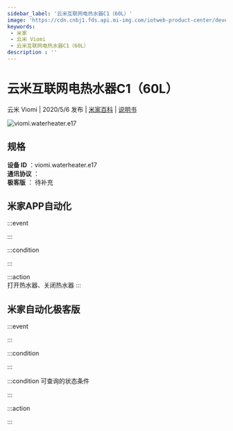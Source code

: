 ```yaml
---
sidebar_label: '云米互联网电热水器C1（60L）'
image: 'https://cdn.cnbj1.fds.api.mi-img.com/iotweb-product-center/developer_1589946016404vInM0peh.png?GalaxyAccessKeyId=AKVGLQWBOVIRQ3XLEW&Expires=9223372036854775807&Signature=8WrWmXe/0I8E2WMBJV96BMl/RdY='
keywords: 
 - 米家
 - 云米 Viomi
 - 云米互联网电热水器C1（60L）
description : ''
---
```

# 云米互联网电热水器C1（60L）

云米 Viomi | 2020/5/6 发布 | [米家百科](https://home.mi.com/webapp/content/baike/product/index.html?model=viomi.waterheater.e17) | [说明书](https://home.mi.com/views/introduction.html?model=viomi.waterheater.e17&region=cn)

![viomi.waterheater.e17](https://cdn.cnbj1.fds.api.mi-img.com/iotweb-product-center/developer_1589946016404vInM0peh.png?GalaxyAccessKeyId=AKVGLQWBOVIRQ3XLEW&Expires=9223372036854775807&Signature=8WrWmXe/0I8E2WMBJV96BMl/RdY=)

## 规格  
> 
**设备 ID** ：viomi.waterheater.e17  
**通讯协议** ：  
**极客版**  ： 待补充 


## 米家APP自动化  

:::event  

:::

:::condition  

:::

:::action   
打开热水器、关闭热水器
:::

## 米家自动化极客版  

:::event  

:::

:::condition  

:::

:::condition 可查询的状态条件  

:::

:::action  

:::

        
